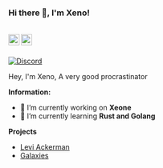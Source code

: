 ### Hi there 👋, I'm Xeno!

<br/>
<a href="https://discord.com/users/602900188549611543" target="_blank" >
    <img align ="left" alt="Xeno's Discord" width="22px" src ="https://cdn.jsdelivr.net/npm/simple-icons@v3/icons/discord.svg" />
  </a>
  <a href="https://github.com/Xenofic" target="_blank">
    <img align ="left" alt="Xeno's Github " width="22px" src ="https://cdn.jsdelivr.net/npm/simple-icons@v3/icons/github.svg" />
  </a>

![]()

<br/>

<!-- ![Discord](https://discord.c99.nl/widget/theme-3/836471571786104873.png) -->
<a href="https://discord.com/users/602900188549611543">
<img src="https://discord.c99.nl/widget/theme-3/602900188549611543.png" alt="Discord"/>
</a>

Hey, I'm Xeno, A very good procrastinator

 **Information:**

- 🔭 I’m currently working on  **Xeone**
- 🌱 I’m currently learning  **Rust and Golang**

**Projects**

- [Levi Ackerman](https://top.gg/bot/876850171399536671)
- [Galaxies](https://top.gg/bot/814441758037377045)
